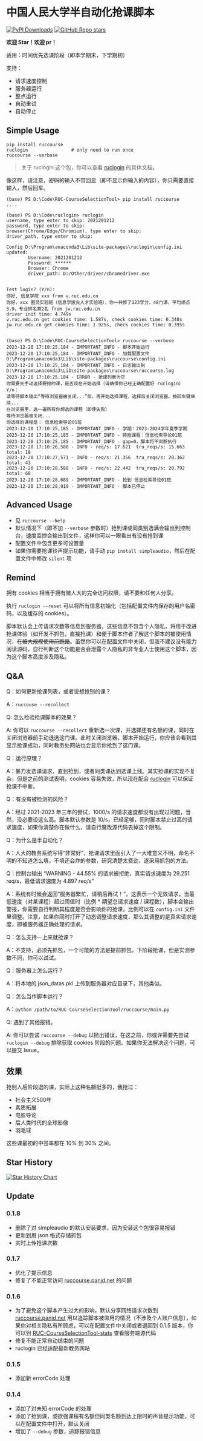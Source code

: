 # 中国人民大学半自动化抢课脚本

[![PyPI Downloads](https://img.shields.io/pypi/dm/ruccourse.svg?label=PyPI%20downloads)](
https://pypi.org/project/ruccourse/) [![GitHub Repo stars](https://img.shields.io/github/stars/panjd123/RUC-CourseSelectionTool?label=Github%20stars)](https://github.com/panjd123/RUC-CourseSelectionTool) 

**欢迎 Star！欢迎 pr！**

适用：时间优先选课阶段（即本学期末，下学期初）

支持：

- 请求速度控制
- 服务器运行
- 整点运行
- 自动重试
- 自动停止

## Simple Usage

```
pip install ruccourse
ruclogin                # only need to run once
ruccourse --verbose
```

> 关于 ruclogin 这个包，你可以查看 [ruclogin](https://github.com/panjd123/ruclogin) 的具体文档。

像这样，请注意，密码的输入不带回显（即不显示你输入的内容），你只需要直接输入，然后回车。

```
(base) PS D:\Code\RUC-CourseSelectionTool> pip install ruccourse
....

(base) PS D:\Code\ruclogin> ruclogin     
username, type enter to skip: 2021201212
password, type enter to skip: 
browser(Chrome/Edge/Chromium), type enter to skip:
driver_path, type enter to skip:

Config D:\Program\anaconda3\Lib\site-packages\ruclogin\config.ini updated:
        Username: 2021201212
        Password: ******
        Browser: Chrome
        driver_path: D:/Other/driver/chromedriver.exe


Test login? (Y/n):
你好, 信息学院 xxx from v.ruc.edu.cn
你好，xxx 图灵实验班（信息学拔尖人才实验班），你一共修了123学分，48门课，平均绩点3.9，专业排名第2名 from jw.ruc.edu.cn
driver init time: 4.749s
v.ruc.edu.cn get cookies time: 1.587s, check cookies time: 0.348s
jw.ruc.edu.cn get cookies time: 1.925s, check cookies time: 0.395s


(base) PS D:\Code\RUC-CourseSelectionTool> ruccourse --verbose
2023-12-20 17:10:25,184 - IMPORTANT_INFO - 脚本开始运行
2023-12-20 17:10:25,184 - IMPORTANT_INFO - 加载配置文件 D:\Program\anaconda3\Lib\site-packages\ruccourse\config.ini
2023-12-20 17:10:25,184 - IMPORTANT_INFO - 日志输出到 D:\Program\anaconda3\Lib\site-packages\ruccourse\ruccourse.log
2023-12-20 17:10:25,184 - ERROR - 抢课列表为空
你需要先手动选择要抢的课，是否现在开始选择（请确保你已经正确配置好 ruclogin） Y/n：
请等待脚本输出“等待浏览器被关闭...”后，再开始选择课程，选择后关闭浏览器。按回车键继续...
在浏览器里，选一遍所有你想选的课程（即使失败）
等待浏览器被关闭...
你选择的课程是： 信息检索导论01班
2023-12-20 17:10:25,185 - IMPORTANT_INFO - 学期：2023-2024学年夏季学期
2023-12-20 17:10:25,185 - IMPORTANT_INFO - 待抢课程：信息检索导论01班
2023-12-20 17:10:25,185 - IMPORTANT_INFO - gap=0，脚本将不间断执行
2023-12-20 17:10:26,580 - INFO - req/s: 17.621  tru_reqs/s: 15.663      total: 18
2023-12-20 17:10:27,571 - INFO - req/s: 21.356  tru_reqs/s: 20.362      total: 43
2023-12-20 17:10:28,588 - INFO - req/s: 22.442  tru_reqs/s: 20.792      total: 68
2023-12-20 17:10:28,689 - IMPORTANT_INFO - 抢到 信息检索导论01班
2023-12-20 17:10:28,919 - IMPORTANT_INFO - 脚本已停止
```

## Advanced Usage

- 见 `ruccourse --help`
- 默认情况下（即不加 `--verbose` 参数时）抢到课或同类别选满会输出到控制台，速度监控会输出到文件，这样你可以一眼看出有没有抢到课
- 配置文件中包含更多可设置量
- 如果你需要抢课铃声提示功能，请手动 `pip install simpleaudio`，然后在配置文件中修改 `silent` 项

## Remind

拥有 cookies 相当于拥有微人大的完全访问权限，请不要和任何人分享。

执行 `ruclogin --reset` 可以将所有信息初始化（包括配置文件内保存的用户名密码，以及缓存的 cookies）。

脚本默认会上传请求次数等信息到服务器，这些信息不包含个人隐私，将用于改进抢课体验（如开发不抓包，直接抢课）和便于脚本作者了解这个脚本的被使用情况，~~在被大规模使用前跑路~~。虽然你可以在配置文件中关闭，但我不建议没有能力阅读源码，自行判断这个功能是否会泄露个人隐私的非专业人士使用这个脚本，因为这个脚本高度涉及隐私。

## Q&A

Q：如何更新抢课列表，或者说想抢别的课？

A：`ruccouse --recollect`

Q: 怎么检验抢课脚本的效果？

A: 你可以 `ruccourse --recollect` 重新选一次课，并选择还有名额的课，同时在关闭浏览器前手动退选这门课。此时关闭浏览器，脚本开始运行，你应该会看到其显示抢课成功，同时教务处网站也会显示你抢到了这门课。

Q：运行原理？

A：暴力发选课请求，直到抢到，或者同类课达到选课上线。其实抢课的实现不复杂，但是之前的测试表明，cookies 容易失效，所以现在配合 [ruclogin](https://github.com/panjd123/ruclogin) 可以保证抢课不中断。

Q：有没有被检测的风险？

A：经过 2021-2023 年三年的尝试，1000/s 的请求速度都没有出现过问题，当然，没必要设这么高。脚本默认参数是 10/s，已经足够，同时脚本禁止过高的请求速度，如果你清楚你在做什么，请自行魔改源代码去掉这个限制。

Q：为什么是半自动化？

A：人大的教务系统写得“非常好”，抢课请求里面引入了一大堆意义不明，命名不明的不知道怎么填，不填还会炸的参数，研究清楚太费劲，遂采用抓包的方法。

Q：控制台输出 “WARNING - 44.55% 的请求被拒绝，真实请求速度为 29.251 req/s，最低请求速度为 4.897 req/s”

A：系统有时候会返回“服务器繁忙，请稍后再试！”，这表示一个无效请求，当最低速度（对某课程）超过阈值时（比例 * 期望总请求速度 / 课程数），脚本会输出警报，你需要自行判断其程度是否会影响你的抢课，比例可以在 `config.ini` 文件里调整。注意，如果你同时打开了动态调整请求速度，那么其调整的是真实请求速度，即被服务器正确处理的请求。

Q：怎么支持一上来就抢课？

A：不支持，必须先抓包，一个可能的方法是提前抓包，下阶段抢课，但是实测参数不同，你可以试试。

Q：服务器上怎么运行？

A：将本地的 json_datas.pkl 上传到服务器对应目录下，其他类似。

Q：怎么当作脚本运行？

A：`python /path/to/RUC-CourseSelectionTool/ruccourse/main.py`

Q: 遇到了其他报错。

A: 你可以尝试 `ruccourse --debug` 以抛出错误，在这之前，你或许需要先尝试 `ruclogin --debug` 排除获取 cookies 阶段的问题。如果你无法解决这个问题，可以提交 Issue。

## 效果

抢别人后阶段退的课，实际上这种名额挺多的，我抢过：

- 社会主义500年
- 素质拓展
- 电影导论
- 后人类时代的全球影像
- 羽毛球

这些课最初的中签率都在 10% 到 30% 之间。

## Star History

[![Star History Chart](https://api.star-history.com/svg?repos=panjd123/RUC-CourseSelectionTool&type=Date)](https://star-history.com/#panjd123/RUC-CourseSelectionTool&Date)

## Update

### 0.1.8

- 删除了对 simpleaudio 的默认安装要求，因为安装这个包很容易报错
- 更新到用 json 格式存储抓包
- 实时上传抢课次数

### 0.1.7

- 优化了提示信息
- 修复了不能正常访问 [ruccourse.panjd.net](https://ruccourse.panjd.net) 的问题

### 0.1.6

- 为了避免这个脚本产生过大的影响，默认分享网络请求次数到 [ruccourse.panjd.net](https://ruccourse.panjd.net) 用以追踪脚本被滥用的情况（不涉及个人账户信息），如果你对相关隐私有所顾虑，可以在配置文件中关闭或者退回到 0.1.5 版本，你可以到 [RUC-CourseSelectionTool-stats](https://github.com/panjd123/RUC-CourseSelectionTool-stats) 查看服务端源代码
- 修复不能正常自动结束的问题
- ruclogin 已经适配最新教务网站

### 0.1.5

- 添加新 errorCode 处理

### 0.1.4

- 添加了对未知 errorCode 的处理
- 添加了抢到课，或欲强课程有名额但同类名额到达上限时的声音提示功能，可以在配置文件中打开，默认关闭
- 增加了 `--debug` 参数，追踪报错信息
